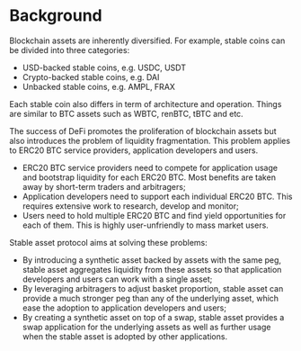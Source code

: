 # Background

Blockchain assets are inherently diversified. For example, stable coins can be divided into three categories:

* USD-backed stable coins, e.g. USDC, USDT
* Crypto-backed stable coins, e.g. DAI
* Unbacked stable coins, e.g. AMPL, FRAX

Each stable coin also differs in term of architecture and operation. Things are similar to BTC assets such as WBTC, renBTC, tBTC and etc.

The success of DeFi promotes the proliferation of blockchain assets but also introduces the problem of liquidity fragmentation. This problem applies to ERC20 BTC service providers, application developers and users.

* ERC20 BTC service providers need to compete for application usage and bootstrap liquidity for each ERC20 BTC. Most benefits are taken away by short-term traders and arbitragers;
* Application developers need to support each individual ERC20 BTC. This requires extensive work to research, develop and monitor;
* Users need to hold multiple ERC20 BTC and find yield opportunities for each of them. This is highly user-unfriendly to mass market users.

Stable asset protocol aims at solving these problems:

* By introducing a synthetic asset backed by assets with the same peg, stable asset aggregates liquidity from these assets so that application developers and users can work with a single asset;
* By leveraging arbitragers to adjust basket proportion, stable asset can provide a much stronger peg than any of the underlying asset, which ease the adoption to application developers and users;
* By creating a synthetic asset on top of a swap, stable asset provides a swap application for the underlying assets as well as further usage when the stable asset is adopted by other applications.
